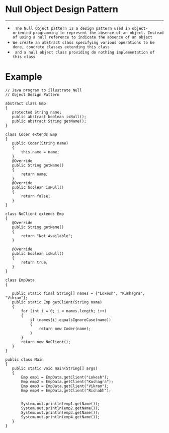 # Null Object Design Pattern 
----------
- ``` The Null Object pattern is a design pattern used in object-oriented programming to represent the absence of an object. Instead of using a null reference to indicate the absence of an object```
- ```We create an abstract class specifying various operations to be done, concrete classes extending this class``` 
- ``` and a null object class providing do nothing implementation of this class```

# Example
 ```
 // Java program to illustrate Null
// Object Design Pattern

abstract class Emp
{
	protected String name;
	public abstract boolean isNull();
	public abstract String getName();
}

class Coder extends Emp
{
	public Coder(String name)
	{
		this.name = name;
	}
	@Override
	public String getName()
	{
		return name;
	}
	@Override
	public boolean isNull()
	{
		return false;
	}
}

class NoClient extends Emp
{
	@Override
	public String getName()
	{
		return "Not Available";
	}

	@Override
	public boolean isNull()
	{
		return true;
	}
}

class EmpData
{
	
	public static final String[] names = {"Lokesh", "Kushagra", "Vikram"};
	public static Emp getClient(String name)
	{
		for (int i = 0; i < names.length; i++)
		{
			if (names[i].equalsIgnoreCase(name))
			{
				return new Coder(name);
			}
		}
		return new NoClient();
	}
}

public class Main
{
	public static void main(String[] args)
	{
		Emp emp1 = EmpData.getClient("Lokesh");
		Emp emp2 = EmpData.getClient("Kushagra");
		Emp emp3 = EmpData.getClient("Vikram");
		Emp emp4 = EmpData.getClient("Rishabh");


		System.out.println(emp1.getName());
		System.out.println(emp2.getName());
		System.out.println(emp3.getName());
		System.out.println(emp4.getName());
	}
}
```

